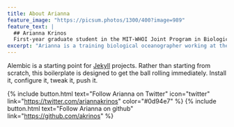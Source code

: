 ```yaml
---
title: About Arianna
feature_image: "https://picsum.photos/1300/400?image=989"
feature_text: |
  ## Arianna Krinos
  First-year graduate student in the MIT-WHOI Joint Program in Biological Oceanography
excerpt: "Arianna is a training biological oceanographer working at the interface of microbial ecology and computational methods like modeling and bioinformatics."
---
```


Alembic is a starting point for [Jekyll](https://jekyllrb.com/) projects. Rather than starting from scratch, this boilerplate is designed to get the ball rolling immediately. Install it, configure it, tweak it, push it.

{% include button.html text="Follow Arianna on Twitter" icon="twitter" link="https://twitter.com/ariannakrinos" color="#0d94e7" %} {% include button.html text="Follow Arianna on github" link="https://github.com/akrinos" %}

